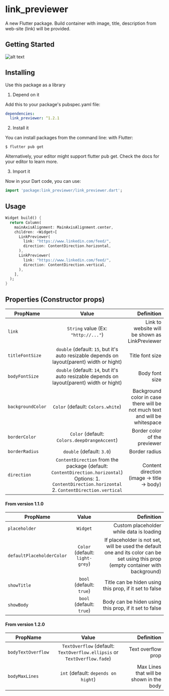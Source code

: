 # link_previewer

A new Flutter package. Build container with image, title, description from web-site (link) will be provided.

## Getting Started

![alt text](https://github.com/dmlapteacru/flutter-link-previewer/blob/master/images/link_preview.PNG)

## Installing 
Use this package as a library
1. Depend on it

Add this to your package's pubspec.yaml file:


```yaml
dependencies:
  link_previewer: ^1.2.1
```

2. Install it

You can install packages from the command line:
with Flutter:

```
$ flutter pub get
```

Alternatively, your editor might support flutter pub get. Check the docs for your editor to learn more.

3. Import it

Now in your Dart code, you can use:

```dart
import 'package:link_previewer/link_previewer.dart';
```

## Usage

```dart
Widget build() {
  return Column(
    mainAxisAlignment: MainAxisAlignment.center,
    children: <Widget>[
      LinkPreviewer(
        link: "https://www.linkedin.com/feed/",
        direction: ContentDirection.horizontal,
      ),
      LinkPreviewer(
        link: "https://www.linkedin.com/feed/",
        direction: ContentDirection.vertical,
      ),
    ],
  );
}
```

## Properties (Constructor props)
| PropName      | Value         | Definition  |
| ------------- |:-------------:| -----:|
| `link`          | `String` value (Ex: `"http://..."`) | Link to website will be shown as LinkPreviewer |
| `titleFontSize`      | `double` (default: `15`, but it's auto resizable depends on layout(parent) width or hight)    |  Title font size  |
| `bodyFontSize` | `double` (default: `14`, but it's auto resizable depends on layout(parent) width or hight)   |    Body font size |
| `backgroundColor` | `Color` (default: `Colors.white`) | Background color in case there will be not much text and will be whitespace |
| `borderColor` | `Color` (default: `Colors.deepOrangeAccent`) | Border color of the previewer |
| `borderRadius` | `double` (default: `3.0`) | Border radius |
| `direction` | `ContentDirection` from the package (default: `ContentDirection.horizontal`)                                            Options: 1. `ContentDirection.horizontal` 2. `ContentDirection.vertical` | Content direction (image -> title -> body) |

#### From version 1.1.0
| PropName  | Value | Definition |
| --------- |:-----:| ----------:|
| `placeholder` | `Widget` | Custom placeholder while data is loading |
| `defaultPlaceholderColor` | `Color` (default: `light-grey`) | If placeholder is not set, will be used the default one and its color can be set using this prop (empty container with background) |
| `showTitle` | `bool` (default: `true`) | Title can be hiden using this prop, if it set to false |
| `showBody` | `bool` (default: `true`) | Body can be hiden using this prop, if it set to false |

#### From version 1.2.0
| PropName  | Value | Definition |
| --------- |:-----:| ----------:|
| `bodyTextOverflow` | `TextOverflow` (default: `TextOverflow.ellipsis` or `TextOverflow.fade`) | Text overflow prop |
| `bodyMaxLines` | `int` (default: `depends on hight`) | Max Lines that will be shown in the body |
